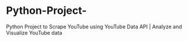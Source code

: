 # Python-Project-
Python Project to Scrape YouTube using YouTube Data API | Analyze and Visualize YouTube data
